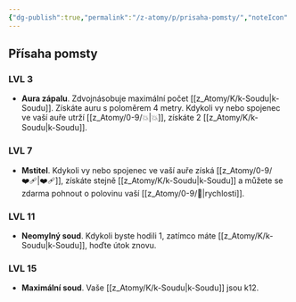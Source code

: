 ```yaml
---
{"dg-publish":true,"permalink":"/z-atomy/p/prisaha-pomsty/","noteIcon":""}
---
```


## Přísaha pomsty
### LVL 3
- **Aura zápalu**. Zdvojnásobuje maximální počet [[z_Atomy/K/k-Soudu\|k-Soudu]]. Získáte auru s poloměrem 4 metry. Kdykoli vy nebo spojenec ve vaší auře utrží [[z_Atomy/0-9/💥\|💥]], získáte 2 [[z_Atomy/K/k-Soudu\|k-Soudu]].

### LVL 7
- **Mstitel**. Kdykoli vy nebo spojenec ve vaší auře získá [[z_Atomy/0-9/❤️‍🩹\|❤️‍🩹]], získáte stejně [[z_Atomy/K/k-Soudu\|k-Soudu]] a můžete se zdarma pohnout o polovinu vaší [[z_Atomy/0-9/🏃\|rychlosti]].

### LVL 11
- **Neomylný soud**. Kdykoli byste hodili 1, zatímco máte [[z_Atomy/K/k-Soudu\|k-Soudu]], hoďte útok znovu.

### LVL 15
- **Maximální soud**. Vaše [[z_Atomy/K/k-Soudu\|k-Soudu]] jsou k12.
